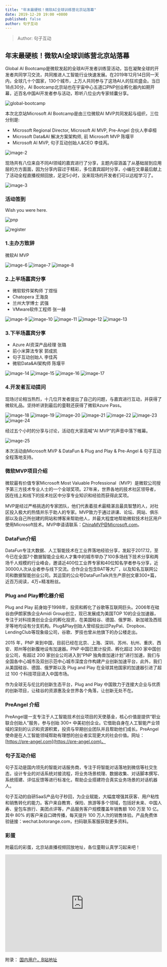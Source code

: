 ```yaml
---
title: "年末最硬核！微软AI全球训练营北京站落幕"
date: 2019-12-20 19:00 +0800
published: false
author: 句子互动
---
```


 > Author: 句子互动

## 年末最硬核！微软AI全球训练营北京站落幕

Global AI Bootcamp是微软发起的全球AI开发者训练营活动，旨在凝聚全球的开发者共同学习交流，共同推进人工智能行业快速发展。在2019年12月14日同一天内，全球几十个国家，130个城市，上万人共同参与了这场AI人的狂欢盛会。当日18点30分，AI Bootcamp北京站也在宇宙中心五道口PNP创业孵化器内如期开幕，近百名中国AI开发者参与活动，聆听八位业内专家倾囊分享。

![global-bootcamp](/assets/2019/microsoft-ai-global-training-camp/image-1.png)

本次北京站Microsoft AI Bootcamp是由三位微软AI MVP共同发起与组织，三位分别是:

- Microsoft Regional Director, Microsoft AI MVP, Pre-Angel 合伙人李卓桓
- Microsoft Data&AI 解决方案架构师, 前 Microsoft MVP 陈堰平
- Microsoft AI MVP, 句子互动创始人&CEO 李佳芮。

![image-2](/assets/2019/microsoft-ai-global-training-camp/image-2.png)

现场共有八位来自不同AI领域的嘉宾进行了分享，主题内容涵盖了从基础层到应用层的方方面面，因为分享内容过于精彩，多位嘉宾超时分享，小编在文章最后献上了活动全程直播视频回放，足足5小时，没来现场的开发者们可以远程学习了。

![image-3](/assets/2019/microsoft-ai-global-training-camp/image-3.png)

### 活动签到

Wish you were here.

![pnp](/assets/2019/microsoft-ai-global-training-camp/image-5.png)

![register](/assets/2019/microsoft-ai-global-training-camp/image-4.png)

### 1.主办方致辞

微软AI MVP

![image-6](/assets/2019/microsoft-ai-global-training-camp/image-6.png)
![image-7](/assets/2019/microsoft-ai-global-training-camp/image-7.png)
![image-8](/assets/2019/microsoft-ai-global-training-camp/image-8.png)

### 2.上半场嘉宾分享

- 微软软件架构师  丁煜恒
- Chatopera  王海良
- 兰州大学博士  武强
- VMware软件工程师  张一赫

![image-9](/assets/2019/microsoft-ai-global-training-camp/image-9.png)
![image-10](/assets/2019/microsoft-ai-global-training-camp/image-10.png)
![image-11](/assets/2019/microsoft-ai-global-training-camp/image-11.png)
![image-12](/assets/2019/microsoft-ai-global-training-camp/image-12.png)
![image-13](/assets/2019/microsoft-ai-global-training-camp/image-13.png)

### 3.下半场嘉宾分享

- Azure AI资深产品经理  张璐
- 前小米算法专家  郭成凯
- 句子互动创始人  李佳芮
- 微软Data&AI架构师  陈堰平

![image-14](/assets/2019/microsoft-ai-global-training-camp/image-14.png)
![image-15](/assets/2019/microsoft-ai-global-training-camp/image-15.png)
![image-16](/assets/2019/microsoft-ai-global-training-camp/image-16.png)
![image-17](/assets/2019/microsoft-ai-global-training-camp/image-17.png)

### 4.开发者互动提问

现场讨论相当热烈，十几位开发者提出了自己的问题，与嘉宾进行互动，并获得了微软礼品。坚持听讲到最后的童鞋还获得了微软Azure Pass。

![image-18](/assets/2019/microsoft-ai-global-training-camp/image-18.png)
![image-19](/assets/2019/microsoft-ai-global-training-camp/image-19.png)
![image-20](/assets/2019/microsoft-ai-global-training-camp/image-20.png)
![image-21](/assets/2019/microsoft-ai-global-training-camp/image-21.png)
![image-22](/assets/2019/microsoft-ai-global-training-camp/image-22.png)
![image-23](/assets/2019/microsoft-ai-global-training-camp/image-23.png)
![image-24](/assets/2019/microsoft-ai-global-training-camp/image-24.png)

经过五个小时的分享与讨论，活动在大家高喊“AI MVP”的声音中落下帷幕。

![image-25](/assets/2019/microsoft-ai-global-training-camp/image-25.png)

本次活动由Microsoft MVP & DataFun & Plug and Play & Pre-Angel & 句子互动全程落地支持。

### 微软MVP项目介绍

微软最有价值专家Microsoft Most Valuable Professional（MVP）是微软公司授予第三方技术专业人士的一个全球奖项。27年来，世界各地的技术社区领导者，因在线上和线下的技术社区中分享专业知识和经验而获得此奖项。

MVP是经过严格挑选的专家团队，他们代表着技术最精湛且最具智慧的人，对社区投入极大的热情并乐于助人的专家。MVP致力于通过讲课、论坛、网站、俱乐部以及自己所创建的网站和博客来帮助他人，并最大程度地帮助微软技术社区用户使用Microsoft技术。MVP申请请联系：ChinaMVP@Microsoft.com。

### DataFun介绍

DataFun专注大数据、人工智能技术在工业界落地经验分享，发起于2017.12，至今已在全国7个数据智能企业和人才集中的城市举办了100多场线下技术分享和两场千人规模的行业峰会，邀请近400位工业界专家和40位知名学者参与分享，近30000人次从业者参与线下交流。合作企业包含BAT等大厂，以及知名互联网公司和数据智能创业公司。其运营的公众号DataFunTalk共生产原创文章300+篇，近百万阅读，4万+精准粉丝。

### Plug and Play孵化器介绍

Plug and Play 前身始于1998年，投资和孵化了谷歌等互联网巨头。2006年在硅谷由伊朗家族企业Amidi Group创立，现已发展成为美国TOP 10的企业加速器，专注于对科技类创业企业的孵化投资，在美国硅谷、德国、俄罗斯、新加坡及西班牙等地均设有分支机构。Plug&Play创始人曾经投出过PayPal、Dropbox、LendingClub等现象级公司，谷歌、罗技也曾从他旗下的办公楼走出。

2015 年，PNP 来到中国，目前已经在北京、上海、深圳、苏州、杭州、重庆、西安、郑州等创新腹地设有加速器。PNP 中国已累计投资、孵化超过 300 家中国创业公司，有超过 200 家创业公司进入到“PNP 独角兽加速计划”进行加速，我们与全国各中心城市及双创示范中心城市深度合作构建产业创新加速平台，此外，我们从美国硅谷、德国、俄罗斯以及 Plug and Play 在全球其他国家的加速器引进了超过 100 个科技项目进入中国市场。

作为全球无与伦比的创新生态平台，Plug and Play 中国致力于连接大企业与优质的创新项目，让硅谷的资源惠及全世界各个角落，让创新无处不在。

### PreAngel 介绍

PreAngel是一支专注于人工智能技术创业项目的天使基金，核心价值是提供“职业联合创始人”服务，参与创始 300+ 中美初创企业。它借助自身在人工智能产业领域的深刻的认识和资源积累，投资与早期创业团队并且帮助他们成长。PreAngel使命是在人工智能领域帮助有理想的创业者实现更大的社会价值。网址：[https://pre-angel.com](https://pre-angel.com)。

### 句子互动介绍

句子互动是国内领先的智能对话服务商，专注于将智能对话落地到微信等社交生态，设计专业的对话系统对接流程，将业务场景梳理、数据收集、对话脚本撰写、系统搭建、评估反馈等进行标准化，帮助企业搭建符合真实业务场景的对话机器人。

句子互动的自研SaaS产品句子秒回，为企业赋能，大幅度增强其获客、用户粘性和销售转化的能力。客户来自教育、保险、旅游等多个领域，包括好未来、中国人寿、皇包车旅行、美团点评等，产品服务客户规模覆盖年销售额 100 万至 10 亿。其中 80% 的客户来自口碑传播，每天提升 100 万人次的销售体验。产品免费体验链接：wechat.botorange.com，扫码联系客服获取更多资料。

### 彩蛋

附最后的彩蛋，北京站直播视频回放地址，各位童鞋认真学习起来吧！

<div class="video-container" style="
    position: relative;
    padding-bottom:56.25%;
    padding-top:30px;
    height:0;
    overflow:hidden;
">
<iframe width="560" height="315" src="https://www.youtube.com/embed/jKbMFxDw0T4?t=210" frameborder="0" allowfullscreen="" style="
    position: absolute;
    top:0;
    left:0;
    width:100%;
    height:100%;
"></iframe></div>

附录： [国内用户，B站地址](https://www.bilibili.com/video/av80153181/)

